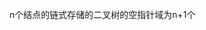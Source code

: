 <!--
 * @Author: D_bxg
 * @Date: 2021-09-30 10:46:24
 * @LastEditors: D_bxg
 * @LastEditTime: 2021-09-30 10:46:24
 * @Description: file content
 * @FilePath: \Ce:\Code\Data-Structures-and-Algorithms\data-structures-and-algorithms\c\2 Tree\2.1 BTree\2.1.2 LinkBTree\README.md
-->
n个结点的链式存储的二叉树的空指针域为n+1个